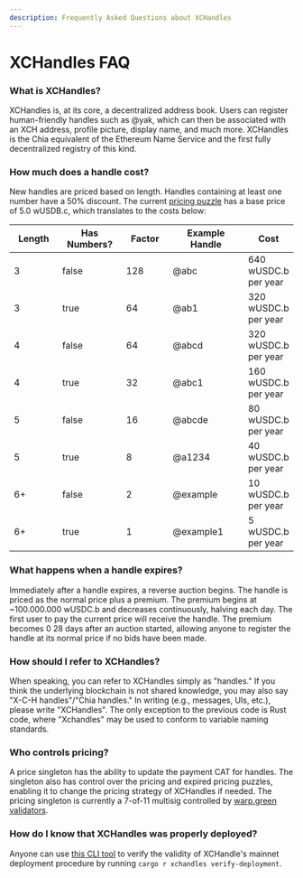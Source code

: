 ```yaml
---
description: Frequently Asked Questions about XCHandles
---
```


# XCHandles FAQ

### What is XCHandles?

XCHandles is, at its core, a decentralized address book. Users can register human-friendly handles such as @yak, which can then be associated with an XCH address, profile picture, display name, and much more. XCHandles is the Chia equivalent of the Ethereum Name Service and the first fully decentralized registry of this kind.

### How much does a handle cost?

New handles are priced based on length. Handles containing at least one number have a 50% discount. The current [pricing puzzle](techincal-manual/pricing-puzzles.md#factor-pricing) has a base price of 5.0 wUSDB.c, which translates to the costs below:

<table><thead><tr><th width="100">Length</th><th width="130" data-type="checkbox">Has Numbers?</th><th width="100">Factor</th><th width="173">Example Handle</th><th>Cost</th></tr></thead><tbody><tr><td>3</td><td>false</td><td>128</td><td>@abc</td><td>640 wUSDC.b per year</td></tr><tr><td>3</td><td>true</td><td>64</td><td>@ab1</td><td>320 wUSDC.b per year</td></tr><tr><td>4</td><td>false</td><td>64</td><td>@abcd</td><td>320 wUSDC.b per year</td></tr><tr><td>4</td><td>true</td><td>32</td><td>@abc1</td><td>160 wUSDC.b per year</td></tr><tr><td>5</td><td>false</td><td>16</td><td>@abcde</td><td>80 wUSDC.b per year</td></tr><tr><td>5</td><td>true</td><td>8</td><td>@a1234</td><td>40 wUSDC.b per year</td></tr><tr><td>6+</td><td>false</td><td>2</td><td>@example</td><td>10 wUSDC.b per year</td></tr><tr><td>6+</td><td>true</td><td>1</td><td>@example1</td><td>5 wUSDC.b per year</td></tr></tbody></table>

### What happens when a handle expires?

Immediately after a handle expires, a reverse auction begins. The handle is priced as the normal price plus a premium. The premium begins at \~100.000.000 wUSDC.b and decreases continuously, halving each day. The first user to pay the current price will receive the handle. The premium becomes 0 28 days after an auction started, allowing anyone to register the handle at its normal price if no bids have been made.

### How should I refer to XCHandles?

When speaking, you can refer to XCHandles simply as "handles." If you think the underlying blockchain is not shared knowledge, you may also say "X-C-H handles"/"Chia handles." In writing (e.g., messages, UIs, etc.), please write "XCHandles". The only exception to the previous code is Rust code, where "Xchandles" may be used to conform to variable naming standards.

### Who controls pricing?

A price singleton has the ability to update the payment CAT for handles. The singleton also has control over the pricing and expired pricing puzzles, enabling it to change the pricing strategy of XCHandles if needed. The pricing singleton is currently a 7-of-11 multisig controlled by [warp.green validators](https://docs.warp.green/#who-are-the-validators).&#x20;

### How do I know that XCHandles was properly deployed? <a href="#how-do-i-know-catalog-was-properly-deployed" id="how-do-i-know-catalog-was-properly-deployed"></a>

Anyone can use [this CLI tool](https://github.com/Yakuhito/slot-machine/) to verify the validity of XCHandle's mainnet deployment procedure by running `cargo r xchandles verify-deployment`.
